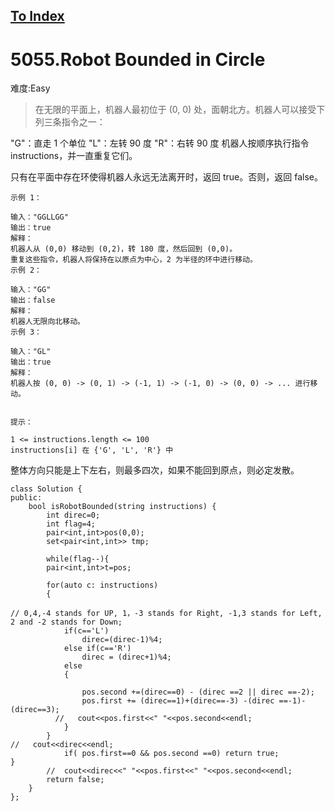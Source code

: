 [To Index](/index.md)
---
# 5055.Robot Bounded in Circle
难度:Easy
> 在无限的平面上，机器人最初位于 (0, 0) 处，面朝北方。机器人可以接受下列三条指令之一：

"G"：直走 1 个单位
"L"：左转 90 度
"R"：右转 90 度
机器人按顺序执行指令 instructions，并一直重复它们。

只有在平面中存在环使得机器人永远无法离开时，返回 true。否则，返回 false。

```
示例 1：

输入："GGLLGG"
输出：true
解释：
机器人从 (0,0) 移动到 (0,2)，转 180 度，然后回到 (0,0)。
重复这些指令，机器人将保持在以原点为中心，2 为半径的环中进行移动。
示例 2：

输入："GG"
输出：false
解释：
机器人无限向北移动。
示例 3：

输入："GL"
输出：true
解释：
机器人按 (0, 0) -> (0, 1) -> (-1, 1) -> (-1, 0) -> (0, 0) -> ... 进行移动。
 

提示：

1 <= instructions.length <= 100
instructions[i] 在 {'G', 'L', 'R'} 中
```


整体方向只能是上下左右，则最多四次，如果不能回到原点，则必定发散。
```
class Solution {
public:
    bool isRobotBounded(string instructions) {
        int direc=0;
        int flag=4;
        pair<int,int>pos(0,0);
        set<pair<int,int>> tmp;
   
        while(flag--){
        pair<int,int>t=pos;
             
        for(auto c: instructions)
        {
            
// 0,4,-4 stands for UP, 1，-3 stands for Right, -1,3 stands for Left, 2 and -2 stands for Down;
            if(c=='L')
                direc=(direc-1)%4;
            else if(c=='R')
                direc = (direc+1)%4;
            else 
            {
                
                pos.second +=(direc==0) - (direc ==2 || direc ==-2);
                pos.first += (direc==1)+(direc==-3) -(direc ==-1)-(direc==3);
          //   cout<<pos.first<<" "<<pos.second<<endl;  
            }                     
        }
//   cout<<direc<<endl;  
            if( pos.first==0 && pos.second ==0) return true;
}
        //  cout<<direc<<" "<<pos.first<<" "<<pos.second<<endl;
        return false;
    }
};
```

